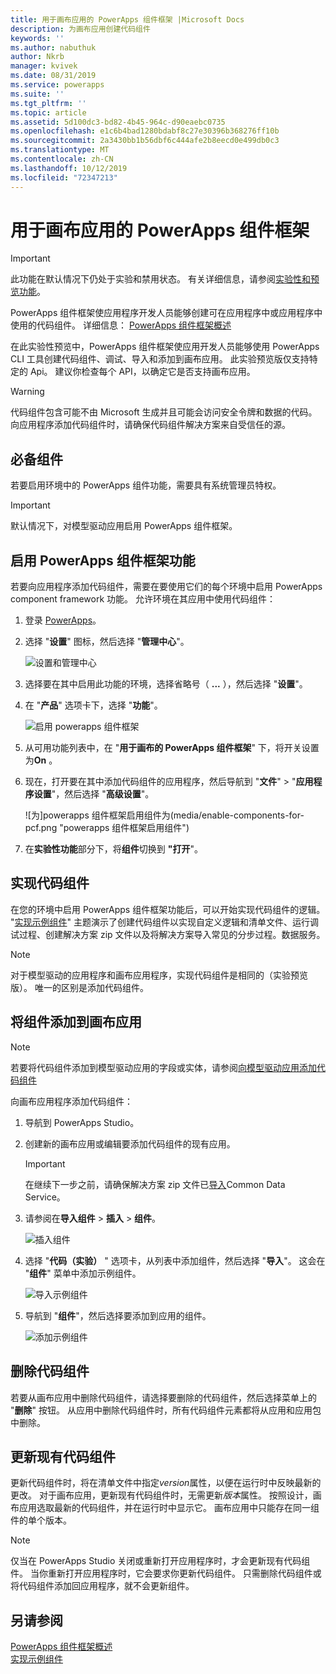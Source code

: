 ```yaml
---
title: 用于画布应用的 PowerApps 组件框架 |Microsoft Docs
description: 为画布应用创建代码组件
keywords: ''
ms.author: nabuthuk
author: Nkrb
manager: kvivek
ms.date: 08/31/2019
ms.service: powerapps
ms.suite: ''
ms.tgt_pltfrm: ''
ms.topic: article
ms.assetid: 5d100dc3-bd82-4b45-964c-d90eaebc0735
ms.openlocfilehash: e1c6b4bad1280bdabf8c27e30396b368276ff10b
ms.sourcegitcommit: 2a3430bb1b56dbf6c444afe2b8eecd0e499db0c3
ms.translationtype: MT
ms.contentlocale: zh-CN
ms.lasthandoff: 10/12/2019
ms.locfileid: "72347213"
---
```

# <a name="powerapps-component-framework-for-canvas-apps"></a>用于画布应用的 PowerApps 组件框架

> [!IMPORTANT]
> 此功能在默认情况下仍处于实验和禁用状态。 有关详细信息，请参阅[实验性和预览功能](../../maker/canvas-apps/working-with-experimental.md)。

PowerApps 组件框架使应用程序开发人员能够创建可在应用程序中或应用程序中使用的代码组件。 详细信息： [PowerApps 组件框架概述](overview.md) 

在此实验性预览中，PowerApps 组件框架使应用开发人员能够使用 PowerApps CLI 工具创建代码组件、调试、导入和添加到画布应用。 此实验预览版仅支持特定的 Api。 建议你检查每个 API，以确定它是否支持画布应用。 

> [!WARNING]
> 代码组件包含可能不由 Microsoft 生成并且可能会访问安全令牌和数据的代码。 向应用程序添加代码组件时，请确保代码组件解决方案来自受信任的源。

## <a name="prerequisites"></a>必备组件

若要启用环境中的 PowerApps 组件功能，需要具有系统管理员特权。

> [!IMPORTANT]
> 默认情况下，对模型驱动应用启用 PowerApps 组件框架。

## <a name="enable-powerapps-component-framework-feature"></a>启用 PowerApps 组件框架功能

若要向应用程序添加代码组件，需要在要使用它们的每个环境中启用 PowerApps component framework 功能。 允许环境在其应用中使用代码组件：

1. 登录 [PowerApps](https://powerapps.microsoft.com/en-us/)。

2. 选择 "**设置**" 图标，然后选择 "**管理中心**"。
    
    ![设置和管理中心](media/select-admin-center-from-settings.png "设置与管理中心") 

3. 选择要在其中启用此功能的环境，选择省略号（ **...** ），然后选择 "**设置**"。

4. 在 "**产品**" 选项卡下，选择 "**功能**"。

   ![启用 powerapps 组件框架](media/enable-pcf-feature.png "启用 powerapps 组件框架")

5. 从可用功能列表中，在 "**用于画布的 PowerApps 组件框架**" 下，将开关设置为**On** 。

6. 现在，打开要在其中添加代码组件的应用程序，然后导航到 "**文件**"  >  "**应用程序设置**"，然后选择 "**高级设置**"。

   ![为]powerapps 组件框架启用组件为(media/enable-components-for-pcf.png "powerapps 组件框架启用组件")
   
7. 在**实验性功能**部分下，将**组件**切换到 **"打开**"。

## <a name="implementing-code-components"></a>实现代码组件

在您的环境中启用 PowerApps 组件框架功能后，可以开始实现代码组件的逻辑。 "[实现示例组件](implementing-controls-using-typescript.md)" 主题演示了创建代码组件以实现自定义逻辑和清单文件、运行调试过程、创建解决方案 zip 文件以及将解决方案导入常见的分步过程。数据服务。

> [!NOTE]
> 对于模型驱动的应用程序和画布应用程序，实现代码组件是相同的（实验预览版）。 唯一的区别是添加代码组件。 

## <a name="add-components-to-a-canvas-app"></a>将组件添加到画布应用

> [!NOTE]
> 若要将代码组件添加到模型驱动应用的字段或实体，请参阅[向模型驱动应用添加代码组件](add-custom-controls-to-a-field-or-entity.md)

向画布应用程序添加代码组件：

1. 导航到 PowerApps Studio。
2. 创建新的画布应用或编辑要添加代码组件的现有应用。

   > [!IMPORTANT]
   > 在继续下一步之前，请确保解决方案 zip 文件已[导入](https://docs.microsoft.com/en-us/powerapps/maker/common-data-service/import-update-export-solutions)Common Data Service。

3. 请参阅在**导入组件** > **插入** > **组件**。 
 
    ![插入组件](media/insert-components-import.png "插入组件")

4. 选择 "**代码（实验）** " 选项卡，从列表中添加组件，然后选择 "**导入**"。 这会在 "**组件**" 菜单中添加示例组件。

    ![导入示例组件](media/import-component-add-sample-component.png "导入示例组件")

5. 导航到 "**组件**"，然后选择要添加到应用的组件。

   ![添加示例组件](media/add-sample-component-from-list.png "添加示例组件")

## <a name="delete-a-code-component"></a>删除代码组件 

若要从画布应用中删除代码组件，请选择要删除的代码组件，然后选择菜单上的 "**删除**" 按钮。 从应用中删除代码组件时，所有代码组件元素都将从应用和应用包中删除。 

## <a name="update-existing-code-components"></a>更新现有代码组件

更新代码组件时，将在清单文件中指定*version*属性，以便在运行时中反映最新的更改。 对于画布应用，更新现有代码组件时，无需更新*版本*属性。 按照设计，画布应用选取最新的代码组件，并在运行时中显示它。 画布应用中只能存在同一组件的单个版本。

> [!NOTE]
> 仅当在 PowerApps Studio 关闭或重新打开应用程序时，才会更新现有代码组件。 当你重新打开应用程序时，它会要求你更新代码组件。 只需删除代码组件或将代码组件添加回应用程序，就不会更新组件。

## <a name="see-also"></a>另请参阅

[PowerApps 组件框架概述](overview.md)<br/>
[实现示例组件](implementing-controls-using-typescript.md)

